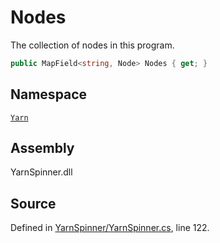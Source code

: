 # Nodes

The collection of nodes in this program.

```csharp
public MapField<string, Node> Nodes { get; }
```

## Namespace

[`Yarn`](../)

## Assembly

YarnSpinner.dll

## Source

Defined in [YarnSpinner/YarnSpinner.cs](https://github.com/YarnSpinnerTool/YarnSpinner//blob/develop/YarnSpinner/YarnSpinner.cs#L122), line 122.

